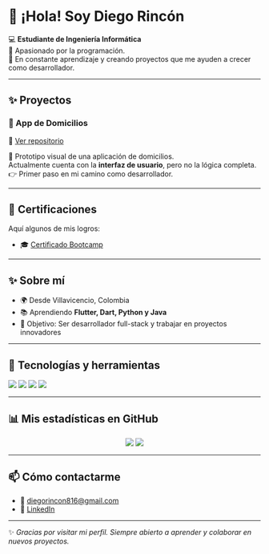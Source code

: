 # 👋 ¡Hola! Soy Diego Rincón  

💻 **Estudiante de Ingeniería Informática**  
📱 Apasionado por la programación.  
🚀 En constante aprendizaje y creando proyectos que me ayuden a crecer como desarrollador.  

---

## ✨ Proyectos

### 🛵 App de Domicilios  
📍 [Ver repositorio](https://github.com/diegorincon2613/app_domicilios)  

📱 Prototipo visual de una aplicación de domicilios.  
Actualmente cuenta con la **interfaz de usuario**, pero no la lógica completa.  
👉 Primer paso en mi camino como desarrollador.  

---

## 📜 Certificaciones  

Aquí algunos de mis logros:  

- 🎓 [Certificado Bootcamp](./Certificados/CERTIFICADO_BOOTCAMP.pdf)  

---

## ✨ Sobre mí
- 🌍 Desde Villavicencio, Colombia  
- 📚 Aprendiendo **Flutter, Dart, Python y Java**  
- 🎯 Objetivo: Ser desarrollador full-stack y trabajar en proyectos innovadores  

---

## 🚀 Tecnologías y herramientas
<p align="left">
  <img src="https://img.shields.io/badge/HTML5-E34F26?style=for-the-badge&logo=html5&logoColor=white"/>
  <img src="https://img.shields.io/badge/CSS3-1572B6?style=for-the-badge&logo=css3&logoColor=white"/>
  <img src="https://img.shields.io/badge/JavaScript-F7DF1E?style=for-the-badge&logo=javascript&logoColor=black"/>
  <img src="https://img.shields.io/badge/Bootstrap-7952B3?style=for-the-badge&logo=bootstrap&logoColor=white"/>
</p>

---

## 📊 Mis estadísticas en GitHub
<p align="center">
  <img src="https://github-readme-stats.vercel.app/api?username=diegorincon2613&show_icons=true&theme=tokyonight"/>
  <img src="https://github-readme-stats.vercel.app/api/top-langs/?username=diegorincon2613&layout=compact&theme=tokyonight"/>
</p>

---

## 📫 Cómo contactarme
- 📧 [diegorincon816@gmail.com](mailto:diegorincon816@gmail.com)  
- 💼 [LinkedIn](https://www.linkedin.com/in/diego-rincon-876600242/)  

---

✨ *Gracias por visitar mi perfil. Siempre abierto a aprender y colaborar en nuevos proyectos.*  
